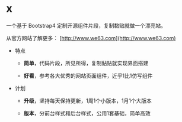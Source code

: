 # x

一个基于 Bootstrap4 定制开源组件片段，复制黏贴就做一个漂亮站。

从官方网站了解更多：  [http://www.we63.com](http://www.we63.com)


- 特点
    - **简单**，代码片段，所见所得，复制黏贴就实现界面搭建
      
    - **好看**，参考各大优秀的网站页面组件，近乎1比1仿写组件
    
 - 计划
     - **升级**，坚持每天保持更新，1周1个小版本，1月1个大版本
       
     - **版本**，分前台样式和后台样式，公用1套基础，简单高效
     
